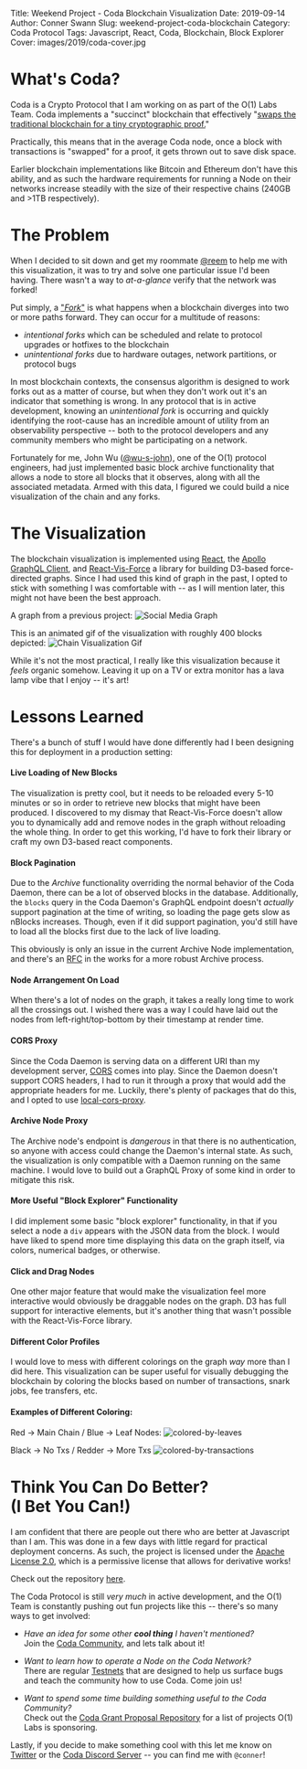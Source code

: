 Title: Weekend Project - Coda Blockchain Visualization
Date: 2019-09-14
Author: Conner Swann
Slug: weekend-project-coda-blockchain
Category: Coda Protocol
Tags: Javascript, React, Coda, Blockchain, Block Explorer
Cover: images/2019/coda-cover.jpg

# What's Coda?

Coda is a Crypto Protocol that I am working on as part of the O(1) Labs Team. Coda implements a "succinct" blockchain that effectively "[swaps the traditional blockchain for a tiny cryptographic proof.](https://codaprotocol.com/)" 

Practically, this means that in the average Coda node, once a block with transactions is "swapped" for a proof, it gets thrown out to save disk space. 

Earlier blockchain implementations like Bitcoin and Ethereum don't have this ability, and as such the hardware requirements for running a Node on their networks increase steadily with the size of their respective chains (240GB and >1TB respectively). 

# The Problem 

When I decided to sit down and get my roommate [@reem](https://github.com/reem) to help me with this visualization, it was to try and solve one particular issue I'd been having. There wasn't a way to *at-a-glance* verify that the network was forked!

Put simply, a ["*Fork*"](https://en.wikipedia.org/wiki/Fork_(blockchain)) is what happens when a blockchain diverges into two or more paths forward. They can occur for a multitude of reasons:  

* *intentional forks* which can be scheduled and relate to protocol upgrades or hotfixes to the blockchain
* *unintentional forks* due to hardware outages, network partitions, or protocol bugs 

In most blockchain contexts, the consensus algorithm is designed to work forks out as a matter of course, but when they don't work out it's an indicator that something is wrong. In any protocol that is in active development, knowing an *unintentional fork* is occurring and quickly identifying the root-cause has an incredible amount of utility from an observability perspective -- both to the protocol developers and any community members who might be participating on a network. 

Fortunately for me, John Wu ([@wu-s-john](https://github.com/wu-s-john)), one of the O(1) protocol engineers, had just implemented basic block archive functionality that allows a node to store all blocks that it observes, along with all the associated metadata. Armed with this data, I figured we could build a nice visualization of the chain and any forks. 

# The Visualization

The blockchain visualization is implemented using [React](https://reactjs.org/), the [Apollo GraphQL Client](https://www.apollographql.com/), and [React-Vis-Force](https://github.com/uber/react-vis-force) a library for building D3-based force-directed graphs. Since I had used this kind of graph in the past, I opted to stick with something I was comfortable with -- as I will mention later, this might not have been the best approach. 

A graph from a previous project:
![Social Media Graph]({attach}/images/2019/weekend-project-1-facebook-graph.png)


This is an animated gif of the visualization with roughly 400 blocks depicted:
![Chain Visualization Gif]({attach}/images/2019/weekend-project-1-chain-visualization.gif)

While it's not the most practical, I really like this visualization because it *feels* organic somehow. Leaving it up on a TV or extra monitor has a lava lamp vibe that I enjoy -- it's art!

# Lessons Learned

There's a bunch of stuff I would have done differently had I been designing this for deployment in a production setting: 

#### Live Loading of New Blocks
The visualization is pretty cool, but it needs to be reloaded every 5-10 minutes or so in order to retrieve new blocks that might have been produced. I discovered to my dismay that React-Vis-Force doesn't allow you to dynamically add and remove nodes in the graph without reloading the whole thing. In order to get this working, I'd have to fork their library or craft my own D3-based react components. 

#### Block Pagination
Due to the *Archive* functionality overriding the normal behavior of the Coda Daemon, there can be a lot of observed blocks in the database. Additionally, the `blocks` query in the Coda Daemon's GraphQL endpoint doesn't *actually* support pagination at the time of writing, so loading the page gets slow as nBlocks increases. Though, even if it did support pagination, you'd still have to load all the blocks first due to the lack of live loading. 

This obviously is only an issue in the current Archive Node implementation, and there's an [RFC](https://github.com/CodaProtocol/coda/pull/2901) in the works for a more robust Archive process. 

#### Node Arrangement On Load
When there's a lot of nodes on the graph, it takes a really long time to work all the crossings out. I wished there was a way I could have laid out the nodes from left-right/top-bottom by their timestamp at render time. 

#### CORS Proxy
Since the Coda Daemon is serving data on a different URI than my development server, [CORS](https://developer.mozilla.org/en-US/docs/Web/HTTP/CORS) comes into play. Since the Daemon doesn't support CORS headers, I had to run it through a proxy that would add the appropriate headers for me. Luckily, there's plenty of packages that do this, and I opted to use [local-cors-proxy](https://www.npmjs.com/package/local-cors-proxy).

#### Archive Node Proxy
The Archive node's endpoint is *dangerous* in that there is no authentication, so anyone with access could change the Daemon's internal state. As such, the visualization is only compatible with a Daemon running on the same machine. I would love to build out a GraphQL Proxy of some kind in order to mitigate this risk. 

#### More Useful "Block Explorer" Functionality
I did implement some basic "block explorer" functionality, in that if you select a node a `div` appears with the JSON data from the block. I would have liked to spend more time displaying this data on the graph itself, via colors, numerical badges, or otherwise. 

#### Click and Drag Nodes
One other major feature that would make the visualization feel more interactive would obviously be draggable nodes on the graph. D3 has full support for interactive elements, but it's another thing that wasn't possible with the React-Vis-Force library. 

#### Different Color Profiles
I would love to mess with different colorings on the graph *way* more than I did here. This visualization can be super useful for visually debugging the blockchain by coloring the blocks based on number of transactions, snark jobs, fee transfers, etc. 


#### Examples of Different Coloring: 

Red -> Main Chain / Blue -> Leaf Nodes: 
![colored-by-leaves]({attach}/images/2019/weekend-project-1-chain-vis-red-blue.png)

Black -> No Txs / Redder -> More Txs
![colored-by-transactions]({attach}/images/2019/weekend-project-1-chain-vis-red-black.png)

# Think You Can Do Better? </br> (I Bet You Can!) 

I am confident that there are people out there who are better at Javascript than I am. This was done in a few days with little regard for practical deployment concerns. As such, the project is licensed under the [Apache License 2.0](https://github.com/yourbuddyconner/coda-chain-visualization/blob/master/license), which is a permissive license that allows for derivative works! 

Check out the repository [here](https://github.com/yourbuddyconner/coda-chain-visualization).

The Coda Protocol is still *very much* in active development, and the O(1) Team is constantly pushing out fun projects like this -- there's so many ways to get involved:

- *Have an idea for some other **cool thing** I haven't mentioned?* 
</br>Join the [Coda Community](http://bit.ly/CodaDiscord), and lets talk about it!

- *Want to learn how to operate a Node on the Coda Network?* 
</br>There are regular [Testnets](https://codaprotocol.com/docs/coda-testnet/) that are designed to help us surface bugs and teach the community how to use Coda. Come join us!

- *Want to spend some time building something useful to the Coda Community?* 
</br>Check out the [Coda Grant Proposal Repository](https://github.com/CodaProtocol/coda-grants) for a list of projects O(1) Labs is sponsoring. 

Lastly, if you decide to make something cool with this let me know on [Twitter](https://twitter.com/yourbuddyconner) or the [Coda Discord Server](http://bit.ly/CodaDiscord) -- you can find me with `@conner`! 
